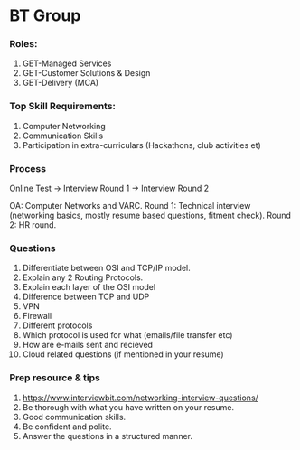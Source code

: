 # BT Group
### Roles:
1. GET-Managed Services
2. GET-Customer Solutions &
Design
3. GET-Delivery (MCA)

### Top Skill Requirements:
1. Computer Networking
2. Communication Skills
3. Participation in extra-curriculars (Hackathons, club activities et)

### Process

Online Test -> Interview Round 1 -> Interview Round 2

OA: Computer Networks and VARC.
Round 1: Technical interview (networking basics, mostly resume based questions, fitment check).
Round 2: HR round.  

### Questions

1. Differentiate between OSI and TCP/IP model.
2. Explain any 2 Routing Protocols.
3. Explain each layer of the OSI model
4. Difference between TCP and UDP
5. VPN
6. Firewall
7. Different protocols
8. Which protocol is used for what (emails/file transfer etc)  
9. How are e-mails sent and recieved
10. Cloud related questions (if mentioned in your resume)

### Prep resource & tips

1. https://www.interviewbit.com/networking-interview-questions/
2. Be thorough with what you have written on your resume.
3. Good communication skills. 
4. Be confident and polite.
5. Answer the questions in a structured manner.
